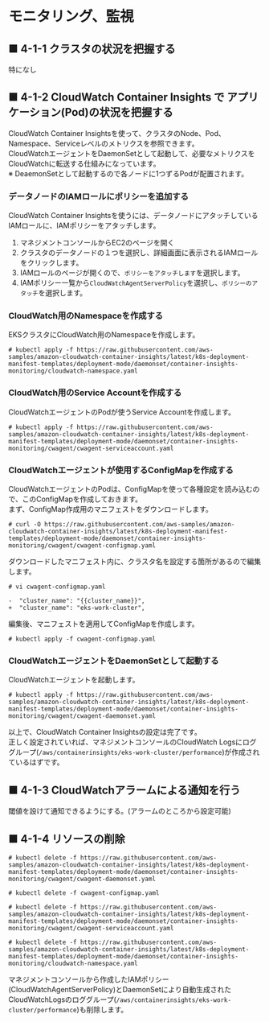 # モニタリング、監視
## ■ 4-1-1 クラスタの状況を把握する
特になし
## ■ 4-1-2 CloudWatch Container Insights で アプリケーション(Pod)の状況を把握する
CloudWatch Container Insightsを使って、クラスタのNode、Pod、Namespace、Serviceレベルのメトリクスを参照できます。  
CloudWatchエージェントをDaemonSetとして起動して、必要なメトリクスをCloudWatchに転送する仕組みになっています。  
※ DeaemonSetとして起動するので各ノードに1つずるPodが配置されます。  
### データノードのIAMロールにポリシーを追加する
CloudWatch Container Insightsを使うには、データノードにアタッチしているIAMロールに、IAMポリシーをアタッチします。
1. マネジメントコンソールからEC2のページを開く
2. クラスタのデータノードの１つを選択し、詳細画面に表示されるIAMロールをクリックします。
3. IAMロールのページが開くので、`ポリシーをアタッチします`を選択します。
4. IAMポリシー一覧から`CloudWatchAgentServerPolicy`を選択し、`ポリシーのアタッチ`を選択します。

### CloudWatch用のNamespaceを作成する
EKSクラスタにCloudWatch用のNamespaceを作成します。
```
# kubectl apply -f https://raw.githubusercontent.com/aws-samples/amazon-cloudwatch-container-insights/latest/k8s-deployment-manifest-templates/deployment-mode/daemonset/container-insights-monitoring/cloudwatch-namespace.yaml
```

### CloudWatch用のService Accountを作成する
CloudWatchエージェントのPodが使うService Accountを作成します。
```
# kubectl apply -f https://raw.githubusercontent.com/aws-samples/amazon-cloudwatch-container-insights/latest/k8s-deployment-manifest-templates/deployment-mode/daemonset/container-insights-monitoring/cwagent/cwagent-serviceaccount.yaml
```

### CloudWatchエージェントが使用するConfigMapを作成する
CloudWatchエージェントのPodは、ConfigMapを使って各種設定を読み込むので、このConfigMapを作成しておきます。  
まず、ConfigMap作成用のマニフェストをダウンロードします。
```
# curl -O https://raw.githubusercontent.com/aws-samples/amazon-cloudwatch-container-insights/latest/k8s-deployment-manifest-templates/deployment-mode/daemonset/container-insights-monitoring/cwagent/cwagent-configmap.yaml
```
ダウンロードしたマニフェスト内に、クラスタ名を設定する箇所があるので編集します。
```
# vi cwagent-configmap.yaml
```
```
-  "cluster_name": "{{cluster_name}}",
+  "cluster_name": "eks-work-cluster",
```
編集後、マニフェストを適用してConfigMapを作成します。
```
# kubectl apply -f cwagent-configmap.yaml
```

### CloudWatchエージェントをDaemonSetとして起動する
CloudWatchエージェントを起動します。
```
# kubectl apply -f https://raw.githubusercontent.com/aws-samples/amazon-cloudwatch-container-insights/latest/k8s-deployment-manifest-templates/deployment-mode/daemonset/container-insights-monitoring/cwagent/cwagent-daemonset.yaml
```
以上で、CloudWatch Container Insightsの設定は完了です。  
正しく設定されていれば、マネジメントコンソールのCloudWatch Logsにロググループ(`/aws/containerinsights/eks-work-cluster/performance`)が作成されているはずです。

## ■ 4-1-3 CloudWatchアラームによる通知を行う
閾値を設けて通知できるようにする。(アラームのところから設定可能)

## ■ 4-1-4 リソースの削除
```
# kubectl delete -f https://raw.githubusercontent.com/aws-samples/amazon-cloudwatch-container-insights/latest/k8s-deployment-manifest-templates/deployment-mode/daemonset/container-insights-monitoring/cwagent/cwagent-daemonset.yaml
```
```
# kubectl delete -f cwagent-configmap.yaml
```
```
# kubectl delete -f https://raw.githubusercontent.com/aws-samples/amazon-cloudwatch-container-insights/latest/k8s-deployment-manifest-templates/deployment-mode/daemonset/container-insights-monitoring/cwagent/cwagent-serviceaccount.yaml
```
```
# kubectl delete -f https://raw.githubusercontent.com/aws-samples/amazon-cloudwatch-container-insights/latest/k8s-deployment-manifest-templates/deployment-mode/daemonset/container-insights-monitoring/cloudwatch-namespace.yaml
```
マネジメントコンソールから作成したIAMポリシー(CloudWatchAgentServerPolicy)とDaemonSetにより自動生成されたCloudWatchLogsのロググループ(`/aws/containerinsights/eks-work-cluster/performance`)も削除します。
